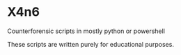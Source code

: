 # X4n6
Counterforensic scripts in mostly python or powershell

These scripts are written purely for educational purposes. 
